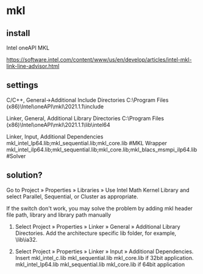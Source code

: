 # mkl

## install
Intel oneAPI MKL

https://software.intel.com/content/www/us/en/develop/articles/intel-mkl-link-line-advisor.html
## settings
C/C++, General->Additional Include Directories
  C:\Program Files (x86)\Intel\oneAPI\mkl\2021.1.1\include
 
Linker, General, Additional Library Directories
  C:\Program Files (x86)\Intel\oneAPI\mkl\2021.1.1\lib\intel64
  
Linker, Input, Additional Dependencies
  mkl_intel_lp64.lib;mkl_sequential.lib;mkl_core.lib #MKL Wrapper
  mkl_intel_ilp64.lib;mkl_sequential.lib;mkl_core.lib;mkl_blacs_msmpi_ilp64.lib #Solver

## solution?
Go to Project » Properties » Libraries » Use Intel Math Kernel Library and select Parallel, Sequential, or Cluster as appropriate. 

If the switch don't work,  you may solve the problem by adding mkl header file path, library and library path manually 

1. Select Project » Properties » Linker » General » Additional Library Directories. Add the architecture specific lib folder, for example, \lib\ia32. 

2. Select Project » Properties » Linker » Input » Additional Dependencies. Insert
  mkl_intel_c.lib mkl_sequential.lib mkl_core.lib if 32bit application. 
  mkl_intel_lp64.lib mkl_sequential.lib mkl_core.lib if 64bit application  
